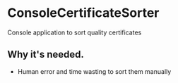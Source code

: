 # ConsoleCertificateSorter
 Console application to sort quality certificates
 ## Why it's needed.
  - Human error and time wasting to sort them manually
